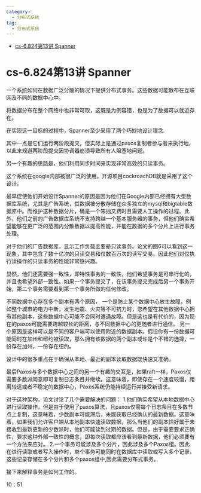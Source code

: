 ```yaml
---
category: 
  - 分布式系统
tag:
  - 分布式系统
---
```


- [cs-6.824第13讲 Spanner](#cs-6824第13讲-spanner)

# cs-6.824第13讲 Spanner

一个系统如何在数据广泛分散的情况下提供分布式事务。这些数据可能散布在互联网及不同的数据中心中。

将数据分布在整个网络中也非常可取，这既是为例容错，也是为了数据可以就近存在。

在实现这一目标的过程中，Spanner至少采用了两个巧妙地设计理念.

其中一点是它们运行两阶段提交，但实际上是通过paxos复制者参与者来执行地，以此来规避两阶段提交因协调器崩溃导致所有人阻塞地问题。

另一个有趣的思路是，他们利用同步时间来实现非常高效的只读事务。

这个系统在google内部被很广泛的使用。开源项目cockroachDB就是采用了这个设计。

最早促使他们开始设计Spanner的原因是因为他们在Google内部已经拥有大型数据库系统，尤其是广告系统，其数据被分散存储在众多独立的mysql和bigtable数据库中。而维护这种数据分片，确是一个笨拙又费时且需要人工操作的过程。此外，他们之前的广告数据库系统不支持跨越一个基本服务器的事务，但他们确实希望能够在更广泛的范围内分散数据以提高性能，并能在数据的多个分片上进行事务处理。

对于他们的广告数据库，显示工作负载主要是只读事务。论文的图6可以看到这一现象，其中包含了数十亿次的只读交易和仅数百万次的读写交易。因此他们对仅执行读操作的只读事务的性能非常感兴趣。

显然，他们还需要强一致性，即特性事务的一致性，他们希望事务是可串行化的，并且也希望外部一致性。如果一个事务提交了，在该事务提交完成后另一个事务开始，第二个事务需要看到第一个事务所做的任何修改。

不同数据中心存在多个副本有两个原因， 一个是防止某个数据中心放生故障，例如整个城市的电力中断，发生地震、火灾等不可抗力时，您希望在其他数据中心拥有其他副本，这些数据中心可能不会同时遭遇故障。但是这也是有代价的，因为现在的paxos可能需要跨越较长的距离，与不同数据中心的更随者进行通信。 另一个原因是这样可以是不同的客户端可以使用附近的数据副本。假设你有一份数据可能同时在加州和纽约被读取，那么拥有该数据的两个副本或许是个不错的选择，一份存在加州，一份存在纽约。

设计中的很多重点在于确保从本地、最近的副本读取数据既快速又准确。

最后Paxos与多个数据中心之间的另一个有趣的交互是，如果raft一样，Paxos仅需要多数派同意即可复制日志条目并继续。这意味着，即使存在一个速度较慢，距离较远或者不稳定的数据中心，Paxos系统仍能持续运行并接受新请求。

对于这种架构，论文讨论了几个需要解决的问题：
1.他们确实希望从本地数据中心进行读取操作，但是由于使用了paxos算法，且paxos仅需每个日志条目在多数节点上复制，这意味着，少数副本可能滞后，未能获取已经确认的最新数据。这意味着，如果我们允许客户端从本地副本快速读取数据，那么当他们的副本恰好属于未接收到最新更新的少数派时，他们可能读到过期的数据。但是，由于需要要求正确性，要求这种外部一致性的概念，即每次读取都应该看到最新数据，他们必须要有一个方法来应对。
2.一个事务可能涉及多个分片，因此涉及多个Paxos组。因此在进行读取或者写入操作时，单个事务可能同时在数据库中读取或写入多个记录，这些记录存储在多个分片和多个paxos组中,因此需要分布式事务。

接下来解释事务是如何工作的。

10：51

